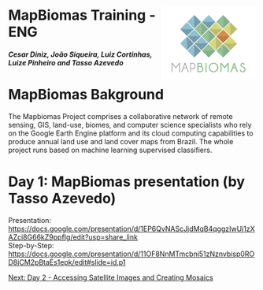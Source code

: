 <div class="fluid-row" id="header">
    <img src='../Assets/mapbiomas-icon.png' height='150' width='auto' align='right'>
    <h1 class="title toc-ignore">MapBiomas Training - ENG</h1>
    <h4 class="author"><em>Cesar Diniz, João Siqueira, Luiz Cortinhas, Luize Pinheiro and Tasso Azevedo</em></h4>
</div>

# MapBiomas Bakground
The Mapbiomas Project comprises a collaborative network of remote sensing, GIS, land-use, biomes, and computer science specialists who rely on the Google Earth Engine platform and its cloud computing capabilities to produce annual land use and land cover maps from Brazil. The whole project runs based on machine learning supervised classifiers.


# Day 1: MapBiomas presentation (by Tasso Azevedo)
Presentation: https://docs.google.com/presentation/d/1EP6QvNAScJjdMqB4qggzIwUj1zXAZci8G66kZ9ppfIg/edit?usp=share_link
</br>
Step-by-Step: https://docs.google.com/presentation/d/11OF8NnMTmcbni51zNznvbisp0ROD8jCM2pBtaEs1epk/edit#slide=id.p1

[Next: Day 2 - Accessing Satellite Images and Creating Mosaics](https://github.com/mapbiomas-brazil/mapbiomas-training/tree/main/MapBiomas_101/Day_2/README.md)

